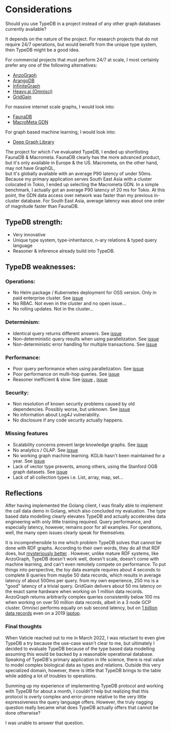 # Considerations

Should you use TypeDB in a project instead of any other graph databases currently available?

It depends on the nature of the project. For research projects that do not require 24/7 operations, but would benefit
from the unique type system, then TypeDB might be a good idea.

For commercial projects that must perform 24/7 at scale, I most certainly prefer any one of the following alternatives:

* [AnzoGraph](https://cambridgesemantics.com/anzograph/)
* [ArangoDB](https://www.arangodb.com/)
* [InfiniteGraph](https://infinitegraph.com/)
* [Heavy.ai (Omnisci)](https://www.heavy.ai/product/overview)
* [GridGain](https://www.gridgain.com/)

For massive internet scale graphs, I would look into:

* [FaunaDB](https://fauna.com/)
* [MacroMeta GDN](https://macrometa.com/)

For graph based machine learning, I would look into:

* [Deep Graph Library](http://dgl.ai/)

The project for which I've evaluated TypeDB, I ended up shortlisting FaunaDB & Macrometa. FaunaDB clearly has the more
advanced product, but it's only available in Europe & the US. Macrometa, on the other hand, may not have GraphQL,  
but it's globally available with an average P90 latency of under 50ms. Because my primary application serves South East
Asia with a cluster colocated in Tokio, I ended up selecting the Macrometa GDN. In a simple benchmark, I actually got an
average P90 latency of 20 ms for Tokio. At this point, the GDN data access over network was faster than my previous
in-cluster database. For South East Asia, average latency was about one order of magnitude faster than FaunaDB.

## TypeDB strength:

* Very innovative
* Unique type system, type-inheritance, n-ary relations & typed query language
* Reasoner & inference already build into TypeDB.

## TypeDB weaknesses:

### Operations:

* No Helm package / Kubernetes deployment for OSS version. Only in paid enterprise cluster.
  See [issue](https://github.com/vaticle/typedb/issues/6455)
* No RBAC. Not even in the cluster and no open issue...
* No rolling updates. Not in the cluster...

### Determinism:

* Identical query returns different answers. See [issue](https://github.com/vaticle/typedb/issues/6336)
* Non-deterministic query results when using parallelization. See [issue](https://github.com/vaticle/typedb/issues/6349)
* Non-deterministic error handling for multiple transactions. See [issue](https://github.com/vaticle/typedb/issues/6146)

### Performance:

* Poor query performance when using parallelization. See [issue](https://github.com/vaticle/typedb/issues/6226)
* Poor performance on multi-hop queries. See [issue](https://github.com/vaticle/typedb/issues/6183)
* Reasoner inefficient & slow. See [issue](https://github.com/vaticle/typedb/issues/6467)
  , [issue](https://github.com/vaticle/typedb/issues/6453)

### Security:

* Non resolution of known security problems caused by old dependencies. Possibly worse, but unknown.
  See [issue](https://github.com/vaticle/typedb/issues/6301)
* No information about Log4J vulnerability.
* No disclosure if any code security actually happens.

### Missing features

* Scalability concerns prevent large knowledge graphs.
  See [issue](https://github.com/vaticle/kglib/issues/157#issuecomment-1092742408)
* No analytics / OLAP. See [issue](https://github.com/vaticle/typedb/issues/6394)
* No working graph machine learning. KGLib hasn't been maintained for a year.
  See [issue](https://github.com/vaticle/kglib/issues/152)
* Lack of vector type prevents, among others, using the Stanford OGB graph datasets.
  See [issue](https://github.com/vaticle/typedb/issues/6327)
* Lack of all collection types i.e. List, array, map, set...

## Reflections

After having implemented the Golang client, I was finally able to implement the call data demo in Golang, which also
concluded my evaluation. The type based data modelling clearly elevates TypeDB and actually accelerates data engineering
with only little training required. Query performance, and especially latency, however, remains poor for all examples.
For operations, well, the many open issues clearly speak for themselves.

It is incomprehensible to me which problem TypeDB solves that cannot be done with RDF graphs. According to their own
words, they do all that RDF does,
but [mysteriously better](https://towardsdatascience.com/comparing-grakn-to-semantic-web-technologies-part-1-3-3558c447214a)
. However, unlike mature RDF systems, like AnzoGraph, TypeDB doesn't work well, doesn't scale, doesn't come with machine
learning, and can't even remotely compete on performance. To put things into perspective, the toy data example requires
about 4 seconds to complete 8 queries from maybe 50 data records, which results in average latency of about 500ms per
query. from my own experience, 250 ms is a "good" latency of a trivial query. GridGain delivers about 50 ms latency on
the exact same hardware when working on 1 million data records. AnzoGraph returns arbitrarily complex queries
consistently below 100 ms when working on over 50 million data records, albeit in a 3 node GCP cluster. Omnisci performs
equally on sub second latency, but on [1 billion data records](https://tech.marksblogg.com/benchmarks.html) even on a
2019 [laptop](https://tech.marksblogg.com/omnisci-macos-macbookpro-mbp.html).

### Final thoughts

When Vaticle reached out to me in March 2022, I was reluctant to even give TypeDB a try because the use-case wasn't
clear to me, but ultimately I decided to evaluate TypeDB because of the type based data modelling assuming this would be
backed by a reasonable operational database. Speaking of TypeDB's primary application in life science, there is real
value to model complex biological data as types and relations. Outside this very specialized domain, however, there is
little that TypeDB brings to the table while adding a lot of troubles to operations.

Summing up my experience of implementing TypeDB protocol and working with TypeDB for about a month, I couldn't help but
realizing that this protocol is overly complex and error-prone relative to the very little expressiveness the query
language offers. However, the truly nagging question really became what does TypeDB actually offers that cannot be done
otherwise?

I was unable to answer that question.

